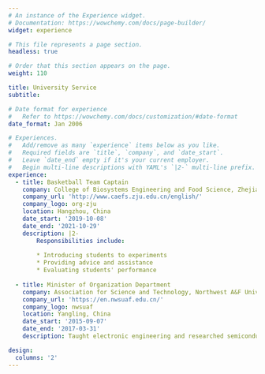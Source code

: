 ```yaml
---
# An instance of the Experience widget.
# Documentation: https://wowchemy.com/docs/page-builder/
widget: experience

# This file represents a page section.
headless: true

# Order that this section appears on the page.
weight: 110

title: University Service
subtitle:

# Date format for experience
#   Refer to https://wowchemy.com/docs/customization/#date-format
date_format: Jan 2006

# Experiences.
#   Add/remove as many `experience` items below as you like.
#   Required fields are `title`, `company`, and `date_start`.
#   Leave `date_end` empty if it's your current employer.
#   Begin multi-line descriptions with YAML's `|2-` multi-line prefix.
experience:
  - title: Basketball Team Captain
    company: College of Biosystems Engineering and Food Science, Zhejiang University
    company_url: 'http://www.caefs.zju.edu.cn/english/'
    company_logo: org-zju
    location: Hangzhou, China
    date_start: '2019-10-08'
    date_end: '2021-10-29'
    description: |2-
        Responsibilities include:
        
        * Introducing students to experiments
        * Providing advice and assistance
        * Evaluating students' performance
        
  - title: Minister of Organization Department
    company: Association for Science and Technology, Northwest A&F University
    company_url: 'https://en.nwsuaf.edu.cn/'
    company_logo: nwsuaf
    location: Yangling, China
    date_start: '2015-09-07'
    date_end: '2017-03-31'
    description: Taught electronic engineering and researched semiconductor physics.

design:
  columns: '2'
---
```

